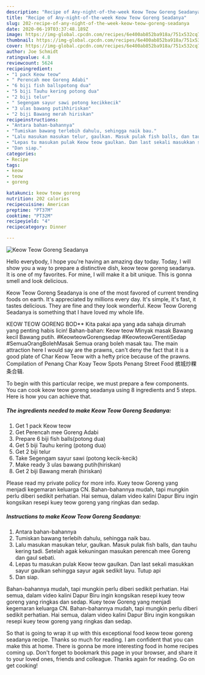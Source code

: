 ```yaml
---
description: "Recipe of Any-night-of-the-week Keow Teow Goreng Seadanya"
title: "Recipe of Any-night-of-the-week Keow Teow Goreng Seadanya"
slug: 202-recipe-of-any-night-of-the-week-keow-teow-goreng-seadanya
date: 2020-06-19T03:37:48.189Z
image: https://img-global.cpcdn.com/recipes/6e400ab852ba918a/751x532cq70/keow-teow-goreng-seadanya-resipi-foto-utama.jpg
thumbnail: https://img-global.cpcdn.com/recipes/6e400ab852ba918a/751x532cq70/keow-teow-goreng-seadanya-resipi-foto-utama.jpg
cover: https://img-global.cpcdn.com/recipes/6e400ab852ba918a/751x532cq70/keow-teow-goreng-seadanya-resipi-foto-utama.jpg
author: Joe Schmidt
ratingvalue: 4.8
reviewcount: 5624
recipeingredient:
- "1 pack Keow teow"
- " Perencah mee Goreng Adabi"
- "6 biji fish ballspotong dua"
- "5 biji Tauhu kering potong dua"
- "2 biji telur"
- " Segengam sayur sawi potong kecikkecik"
- "3 ulas bawang putihhiriskan"
- "2 biji Bawang merah hiriskan"
recipeinstructions:
- "Antara bahan-bahannya"
- "Tumiskan bawang terlebih dahulu, sehingga naik bau."
- "Lalu masukan masukan telur, gaulkan. Masuk pulak fish balls, dan tauhu kering tadi. Setelah agak kekuningan masukan perencah mee Goreng dan gaul sebati."
- "Lepas tu masukan pulak Keow teow gaulkan. Dan last sekali masukkan sayur gaulkan sehingga sayur agak sedikit layu. Tutup api"
- "Dan siap."
categories:
- Recipe
tags:
- keow
- teow
- goreng

katakunci: keow teow goreng 
nutrition: 202 calories
recipecuisine: American
preptime: "PT37M"
cooktime: "PT32M"
recipeyield: "4"
recipecategory: Dinner

---
```



![Keow Teow Goreng Seadanya](https://img-global.cpcdn.com/recipes/6e400ab852ba918a/751x532cq70/keow-teow-goreng-seadanya-resipi-foto-utama.jpg)

Hello everybody, I hope you're having an amazing day today. Today, I will show you a way to prepare a distinctive dish, keow teow goreng seadanya. It is one of my favorites. For mine, I will make it a bit unique. This is gonna smell and look delicious.

Keow Teow Goreng Seadanya is one of the most favored of current trending foods on earth. It's appreciated by millions every day. It's simple, it's fast, it tastes delicious. They are fine and they look wonderful. Keow Teow Goreng Seadanya is something that I have loved my whole life.

KEOW TEOW GORENG BOD** Kita pakai apa yang ada sahaja dirumah yang penting habis licin! Bahan-bahan: Keow teow Minyak masak Bawang kecil Bawang putih. #KeowteowGorengsedap #KeowteowGerentiSedap #SemuaOrangBolehMasak Semua orang boleh masak tau. The main attraction here I would say are the prawns, can&#39;t deny the fact that it is a good plate of Char Keow Teow with a hefty price because of the prawns. Compilation of Penang Char Koay Teow Spots Penang Street Food 槟城炒粿条合辑.


To begin with this particular recipe, we must prepare a few components. You can cook keow teow goreng seadanya using 8 ingredients and 5 steps. Here is how you can achieve that.

<!--inarticleads1-->

##### The ingredients needed to make Keow Teow Goreng Seadanya:

1. Get 1 pack Keow teow
1. Get  Perencah mee Goreng Adabi
1. Prepare 6 biji fish balls(potong dua)
1. Get 5 biji Tauhu kering (potong dua)
1. Get 2 biji telur
1. Take  Segengam sayur sawi (potong kecik-kecik)
1. Make ready 3 ulas bawang putih(hiriskan)
1. Get 2 biji Bawang merah (hiriskan)


Please read my private policy for more info. Kuey teow Goreng yang menjadi kegemaran keluarga CN. Bahan-bahannya mudah, tapi mungkin perlu diberi sedikit perhatian. Hai semua, dalam video kalini Dapur Biru ingin kongsikan resepi kuey teow goreng yang ringkas dan sedap. 

<!--inarticleads2-->

##### Instructions to make Keow Teow Goreng Seadanya:

1. Antara bahan-bahannya
1. Tumiskan bawang terlebih dahulu, sehingga naik bau.
1. Lalu masukan masukan telur, gaulkan. Masuk pulak fish balls, dan tauhu kering tadi. Setelah agak kekuningan masukan perencah mee Goreng dan gaul sebati.
1. Lepas tu masukan pulak Keow teow gaulkan. Dan last sekali masukkan sayur gaulkan sehingga sayur agak sedikit layu. Tutup api
1. Dan siap.


Bahan-bahannya mudah, tapi mungkin perlu diberi sedikit perhatian. Hai semua, dalam video kalini Dapur Biru ingin kongsikan resepi kuey teow goreng yang ringkas dan sedap. Kuey teow Goreng yang menjadi kegemaran keluarga CN. Bahan-bahannya mudah, tapi mungkin perlu diberi sedikit perhatian. Hai semua, dalam video kalini Dapur Biru ingin kongsikan resepi kuey teow goreng yang ringkas dan sedap. 

So that is going to wrap it up with this exceptional food keow teow goreng seadanya recipe. Thanks so much for reading. I am confident that you can make this at home. There is gonna be more interesting food in home recipes coming up. Don't forget to bookmark this page in your browser, and share it to your loved ones, friends and colleague. Thanks again for reading. Go on get cooking!
